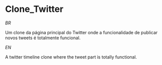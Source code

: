 # Clone_Twitter

_BR_

Um clone da página principal do Twitter onde a funcionalidade de publicar novos tweets é totalmente funcional.

_EN_

A twitter timeline clone where the tweet part is totally functional.
